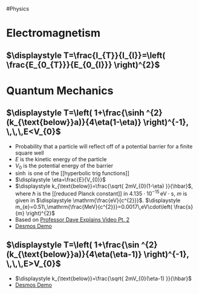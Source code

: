 #Physics 
# Electromagnetism
## $\displaystyle T=\frac{I_{T}}{I_{I}}=\left( \frac{E_{0_{T}}}{E_{0_{I}}} \right)^{2}$
# Quantum Mechanics
## $\displaystyle T=\left( 1+\frac{\sinh ^{2}(k_{\text{below}}a)}{4\eta(1-\eta)} \right)^{-1}, \,\,\,E<V_{0}$
* Probability that a particle will reflect off of a potential barrier for a finite square well
*  $\displaystyle E$ is the kinetic energy of the particle
*  $\displaystyle V_{0}$ is the potential energy of the barrier
* $\displaystyle \sinh$ is one of the [[hyperbolic trig functions]]
* $\displaystyle \eta=\frac{E}{V_{0}}$
* $\displaystyle k_{\text{below}}=\frac{\sqrt{ 2mV_{0}(1-\eta) }}{\hbar}$, where $\displaystyle \hbar$ is the [[reduced Planck constant]] in $\displaystyle 4.135\cdot 10^{-15}\,\mathrm{eV\cdot s}$, $\displaystyle m$ is given in $\displaystyle \mathrm{\frac{eV}{c^{2}}}$. $\displaystyle m_{e}=0.51\,\mathrm{\frac{MeV}{c^{2}}}=0.0017\,eV\cdot\left( \frac{s}{m} \right)^{2}$
* Based on [Professor Dave Explains Video Pt. 2](https://www.youtube.com/watch?v=kUR98x1tH0c)
* [Desmos Demo](https://www.desmos.com/calculator/wsrnolvd0o)
## $\displaystyle T=\left( 1+\frac{\sin ^{2}(k_{\text{below}}a)}{4\eta(\eta-1)} \right)^{-1}, \,\,\,E>V_{0}$
* $\displaystyle k_{\text{below}}=\frac{\sqrt{ 2mV_{0}(\eta-1) }}{\hbar}$
* [Desmos Demo](https://www.desmos.com/calculator/slfkamuutx)